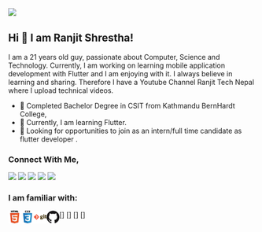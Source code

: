 <img src="https://github.com/tijnar/tijnar/blob/master/ranjit.png" />

## Hi 👋 I am Ranjit Shrestha!
I am a 21 years old guy, passionate about Computer, Science and Technology. Currently, I am working on learning mobile application development with Flutter and I am enjoying with it. I always believe in learning and sharing. Therefore I have a Youtube Channel Ranjit Tech Nepal where I upload technical videos.

- 🌱 Completed Bachelor Degree in CSIT from Kathmandu BernHardt College,
- 🥅 Currently, I am learning Flutter.
- 🔭 Looking for opportunities to join as an intern/full time candidate as flutter developer .


### Connect With Me,
[<img src="https://img.shields.io/badge/twitter-%231DA1F2.svg?&style=for-the-badge&logo=twitter&logoColor=white" />](https://twitter.com/Rgtstha) [<img src="https://img.shields.io/badge/linkedin-%230077B5.svg?&style=for-the-badge&logo=linkedin&logoColor=white" />](https://www.linkedin.com/in/rgtstha/) [<img src = "https://img.shields.io/badge/instagram-%23E4405F.svg?&style=for-the-badge&logo=instagram&logoColor=white">](https://www.instagram.com/rgtstha/) [<img src = "https://img.shields.io/badge/facebook-%231877F2.svg?&style=for-the-badge&logo=facebook&logoColor=white">](https://www.facebook.com/Ranjit.shrestha.RTN)  [<img src= "https://img.shields.io/badge/youtube-%23FF0000.svg?&style=for-the-badge&logo=youtube&logoColor=white">](https://www.youtube.com/channel/UCegpedTU4tXA1Br2NQwVHqw)


### I am familiar with:
[<img align="left" alt="HTML5" width="26px" src="https://raw.githubusercontent.com/github/explore/80688e429a7d4ef2fca1e82350fe8e3517d3494d/topics/html/html.png" />]
[<img align="left" alt="CSS3" width="26px" src="https://raw.githubusercontent.com/github/explore/80688e429a7d4ef2fca1e82350fe8e3517d3494d/topics/css/css.png" />]
[<img align="left" alt="Git" width="26px" src="https://raw.githubusercontent.com/github/explore/80688e429a7d4ef2fca1e82350fe8e3517d3494d/topics/git/git.png" />]
[<img align="left" alt="GitHub" width="26px" src="https://raw.githubusercontent.com/github/explore/78df643247d429f6cc873026c0622819ad797942/topics/github/github.png" />]
